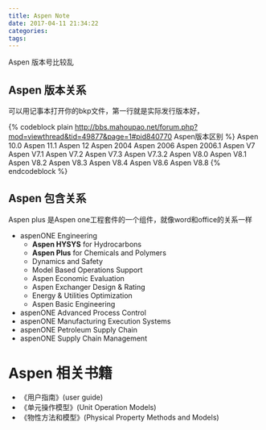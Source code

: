 ```yaml
---
title: Aspen Note
date: 2017-04-11 21:34:22
categories:
tags:
---
```

Aspen 版本号比较乱

<!-- truncate -->


## Aspen 版本关系
可以用记事本打开你的bkp文件，第一行就是实际发行版本好，

{% codeblock plain http://bbs.mahoupao.net/forum.php?mod=viewthread&tid=49877&page=1#pid840770 Aspen版本区别 %}
Aspen 10.0
Aspen 11.1 
Aspen 12
Aspen 2004
Aspen 2006
Aspen 2006.1
Aspen V7
Aspen V7.1
Aspen V7.2
Aspen V7.3
Aspen V7.3.2
Aspen V8.0
Aspen V8.1
Aspen V8.2
Aspen V8.3
Aspen V8.4
Aspen V8.6
Aspen V8.8
{% endcodeblock %}

## Aspen 包含关系

Aspen plus 是Aspen one工程套件的一个组件，就像word和office的关系一样

- aspenONE Engineering
    - **Aspen HYSYS** for Hydrocarbons
    - **Aspen Plus** for Chemicals and Polymers
    - Dynamics and Safety
    - Model Based Operations Support
    - Aspen Economic Evaluation
    - Aspen Exchanger Design & Rating
    - Energy & Utilities Optimization
    - Aspen Basic Engineering        
- aspenONE Advanced Process Control
- aspenONE Manufacturing Execution Systems
- aspenONE Petroleum Supply Chain
- aspenONE Supply Chain Management


# Aspen 相关书籍

- 《用户指南》(user guide)
- 《单元操作模型》(Unit Operation Models)
- 《物性方法和模型》(Physical Property Methods and Models)

